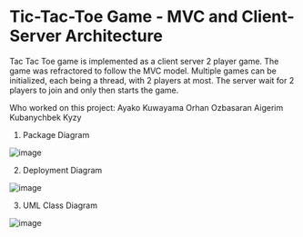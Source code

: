 # Tic-Tac-Toe Game - MVC and Client-Server Architecture

Tac Tac Toe game is implemented as a client server 2 player game. The game was refractored to follow the MVC model. Multiple games can be
initialized, each being a thread, with 2 players at most. The server wait for 2 players to join and only then starts the game. 

Who worked on this project:
Ayako Kuwayama
Orhan Ozbasaran
Aigerim Kubanychbek Kyzy

1. Package Diagram

![image](https://user-images.githubusercontent.com/80508372/216505726-1b629600-5495-4445-9670-a9bfcfd6b72a.png)

2. Deployment Diagram

![image](https://user-images.githubusercontent.com/80508372/216505861-8ba23478-22de-4980-934a-e24ee27f80d6.png)

3. UML Class Diagram

![image](https://user-images.githubusercontent.com/80508372/216505937-561fa457-e508-4563-bf6e-e4a35a2b7b74.png)

